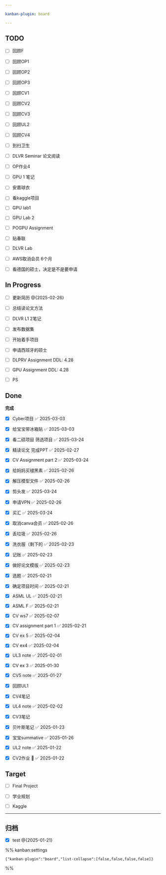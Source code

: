 ```yaml
---

kanban-plugin: board

---
```


## TODO

- [ ] 回顾F
- [ ] 回顾OP1
- [ ] 回顾OP2
- [ ] 回顾OP3
- [ ] 回顾CV1
- [ ] 回顾CV2
- [ ] 回顾CV3
- [ ] 回顾UL2
- [ ] 回顾CV4
- [ ] 到扫卫生
- [ ] DLVR Seminar 论文阅读
- [ ] OP作业4
- [ ] GPU 1 笔记
- [ ] 安嘉球衣
- [ ] 看kaggle项目
- [ ] GPU lab1
- [ ] GPU Lab 2
- [ ] POGPU Assignment
- [ ] 贴春联
- [ ] DLVR Lab
- [ ] AWS取消会员 6个月
- [ ] 看德国的硕士，决定是不是要申请


## In Progress

- [ ] 更新简历 @{2025-02-26}
- [ ] 总结读论文方法
- [ ] DLVR L1 2笔记
- [ ] 发布数据集
- [ ] 开始着手项目
- [ ] 申请西班牙的硕士
- [ ] DLPRV Assignment DDL: 4.28
- [ ] GPU Assignment DDL: 4.28
- [ ] PS


## Done

**完成**
- [x] Cyber项目 ✅ 2025-03-03
- [x] 给宝宝带冰箱贴 ✅ 2025-03-03
- [x] 看二硕项目 筛选项目 ✅ 2025-03-24
- [x] 精读论文 完成PPT ✅ 2025-02-27
- [x] CV Assignment part 2 ✅ 2025-03-24
- [x] 给妈妈买褪黑素 ✅ 2025-02-26
- [x] 解压模型文件 ✅ 2025-02-26
- [x] 剪头发 ✅ 2025-03-24
- [x] 申请VPN ✅ 2025-02-26
- [x] 买汇 ✅ 2025-03-24
- [x] 取消canva会员 ✅ 2025-02-26
- [x] 丢垃圾 ✅ 2025-02-26
- [x] 洗衣服（剩下的 ✅ 2025-02-23
- [x] 记账 ✅ 2025-02-23
- [x] 做好论文模版 ✅ 2025-02-23
- [x] 选题 ✅ 2025-02-21
- [x] 确定项目时间 ✅ 2025-02-21
- [x] ASML UL ✅ 2025-02-21
- [x] ASML F ✅ 2025-02-21
- [x] CV ws7 ✅ 2025-02-07
- [x] CV assignment part 1 ✅ 2025-02-21
- [x] CV ex 5 ✅ 2025-02-04
- [x] CV ex4 ✅ 2025-02-04
- [x] UL3 note ✅ 2025-02-01
- [x] CV ex 3 ✅ 2025-01-30
- [x] CV5 note ✅ 2025-01-27
- [x] 回顾UL1
- [x] CV4笔记
- [x] UL4 note ✅ 2025-02-02
- [x] CV3笔记
- [x] 贝叶斯笔记 ✅ 2025-01-23
- [x] 宝宝summative ✅ 2025-01-26
- [x] UL2 note ✅ 2025-01-22
- [x] CV2作业 🔺 ✅ 2025-01-22


## Target

- [ ] Final Project
- [ ] 学业规划
- [ ] Kaggle


***

## 归档

- [x] test @{2025-01-21}

%% kanban:settings
```
{"kanban-plugin":"board","list-collapse":[false,false,false,false]}
```
%%